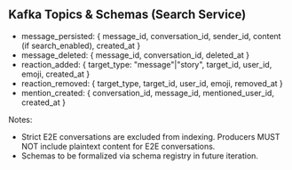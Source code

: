 ## Kafka Topics & Schemas (Search Service)

- message_persisted: { message_id, conversation_id, sender_id, content (if search_enabled), created_at }
- message_deleted: { message_id, conversation_id, deleted_at }
- reaction_added: { target_type: "message"|"story", target_id, user_id, emoji, created_at }
- reaction_removed: { target_type, target_id, user_id, emoji, removed_at }
- mention_created: { conversation_id, message_id, mentioned_user_id, created_at }

Notes:
- Strict E2E conversations are excluded from indexing. Producers MUST NOT include plaintext content for E2E conversations.
- Schemas to be formalized via schema registry in future iteration.
